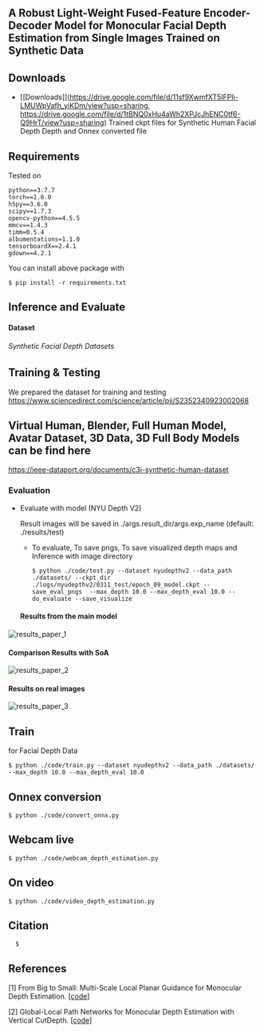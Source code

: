 ## A Robust Light-Weight Fused-Feature Encoder-Decoder Model for Monocular Facial Depth Estimation from Single Images Trained on Synthetic Data

## Downloads
- [[Downloads]](https://drive.google.com/file/d/11sf9XwmfXT5IFPli-LMUWpVafh_yiKDm/view?usp=sharing, https://drive.google.com/file/d/1tBNQ0xHu4aWh2XPJcJhENC0tf6-Q9HrT/view?usp=sharing) Trained ckpt files for Synthetic Human Facial Depth Depth and Onnex converted file

## Requirements
Tested on 
```
python==3.7.7
torch==1.6.0
h5py==3.6.0
scipy==1.7.3
opencv-python==4.5.5
mmcv==1.4.3
timm=0.5.4
albumentations=1.1.0
tensorboardX==2.4.1
gdown==4.2.1
```
You can install above package with 
```
$ pip install -r requirements.txt
```

## Inference and Evaluate

#### Dataset
###### Synthetic Facial Depth Datasets
## Training & Testing 

We prepared the dataset for training and testing<br/>
https://www.sciencedirect.com/science/article/pii/S2352340923002068 <br/>

## Virtual Human, Blender, Full Human Model, Avatar Dataset, 3D Data, 3D Full Body Models can be find here 
https://ieee-dataport.org/documents/c3i-synthetic-human-dataset <br/>

### Evaluation
  
- Evaluate with model (NYU Depth V2)
  
  Result images will be saved in ./args.result_dir/args.exp_name (default: ./results/test)
   - To evaluate, To save pngs, To save visualized depth maps and Inference with image directory
     ```
     $ python ./code/test.py --dataset nyudepthv2 --data_path ./datasets/ --ckpt_dir ./logs/nyudepthv2/0311_test/epoch_09_model.ckpt --save_eval_pngs  --max_depth 10.0 --max_depth_eval 10.0 --do_evaluate --save_visualize
     ```
  #### Results from the main model <br/>
![results_paper_1](https://user-images.githubusercontent.com/49758542/162745266-d40040d5-9453-488f-8ece-5c2b55e7f187.png)

 #### Comparison Results with SoA <br/>
![results_paper_2](https://user-images.githubusercontent.com/49758542/162745410-bb74edb3-0a20-4a4d-be4f-6f05132c04fb.png)

 #### Results on real images <br/>
![results_paper_3](https://user-images.githubusercontent.com/49758542/162745426-bf8b499b-8a2f-4875-8525-2a0d5ac5d7e1.png)

## Train

for Facial Depth Data
  ```
  $ python ./code/train.py --dataset nyudepthv2 --data_path ./datasets/ --max_depth 10.0 --max_depth_eval 10.0  
  ```
## Onnex conversion 

  ```
  $ python ./code/convert_onnx.py  
  ```

## Webcam live 

  ```
  $ python ./code/webcam_depth_estimation.py  
  ```
  
## On video  

  ```
  $ python ./code/video_depth_estimation.py  
  ```

## Citation

```
  $   
  ```
## References

[1] From Big to Small: Multi-Scale Local Planar Guidance for Monocular Depth Estimation. [[code]](https://github.com/cleinc/bts)

[2] Global-Local Path Networks for Monocular Depth Estimation with Vertical CutDepth. [[code]](https://github.com/vinvino02/GLPDepth)

